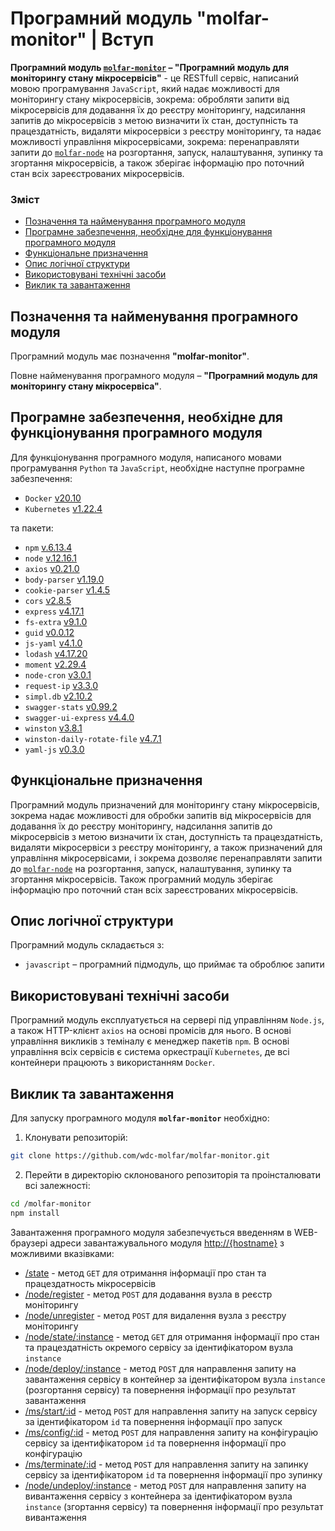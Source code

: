 # Програмний модуль **"molfar-monitor"** | Вступ

**Програмний модуль [`molfar-monitor`](https://github.com/wdc-molfar/molfar-monitor) – "Програмний модуль для моніторингу стану мікросервісів"** - це RESTfull сервіс, написаний мовою програмування `JavaScript`, який надає можливості для моніторингу стану мікросервісів, зокрема: обробляти запити від мікросервісів для додавання їх до реєстру моніторингу, надсилання запитів до мікросервісів з метою визначити їх стан, доступність та працездатність, видаляти мікросервіси з реєстру моніторингу, та надає можливості управління мікросервісами, зокрема: перенаправляти запити до [`molfar-node`](https://github.com/wdc-molfar/molfar-node) на розгортання, запуск, налаштування, зупинку та згортання мікросервісів, а також зберігає інформацію про поточний стан всіх зареєстрованих мікросервісів.

### Зміст
- [Позначення та найменування програмного модуля](#name)
- [Програмне забезпечення, необхідне для функціонування програмного модуля](#software)
- [Функціональне призначення](#function)
- [Опис логічної структури](#structure)
- [Використовувані технічні засоби](#hardware)
- [Виклик та завантаження](#run)

<a name="name"></a>
<h2>Позначення та найменування програмного модуля</h2>

Програмний модуль має позначення **"molfar-monitor"**.

Повне найменування програмного модуля – **"Програмний модуль для моніторингу стану мікросервіса"**.


<a name="software"></a>
<h2>Програмне забезпечення, необхідне для функціонування програмного модуля</h2>

Для функціонування програмного модуля, написаного мовами програмування `Python` та `JavaScript`, необхідне наступне програмне забезпечення:

- `Docker` [v20.10](https://docs.docker.com/engine/release-notes/#version-2010)
- `Kubernetes` [v1.22.4](https://github.com/kubernetes/kubernetes/releases/tag/v1.22.4)

 та пакети:

- `npm` [v.6.13.4](https://www.npmjs.com/package/npm/v/6.13.4)
- `node` [v.12.16.1](https://nodejs.org/ru/blog/release/v12.16.1/)
- `axios` [v0.21.0](https://github.com/axios/axios/releases)
- `body-parser` [v1.19.0](https://www.npmjs.com/package/body-parser/v/1.19.0)
- `cookie-parser` [v1.4.5](https://www.npmjs.com/package/cookie-parser/v/1.4.5)
- `cors` [v2.8.5](https://www.npmjs.com/package/cors/v/2.8.5)
- `express` [v4.17.1](https://www.npmjs.com/package/express/v/4.17.1)
- `fs-extra` [v9.1.0](https://www.npmjs.com/package/fs-extra/v/9.1.0)
- `guid` [v0.0.12](https://www.npmjs.com/package/guid/v/0.0.12)
- `js-yaml` [v4.1.0](https://www.npmjs.com/package/js-yaml/v/4.1.0)
- `lodash` [v4.17.20](https://www.npmjs.com/package/lodash/v/4.17.20)
- `moment` [v2.29.4](https://www.npmjs.com/package/moment/v/2.29.4)
- `node-cron` [v3.0.1](https://www.npmjs.com/package/node-cron/v/3.0.1)
- `request-ip` [v3.3.0](https://www.npmjs.com/package/request-ip/v/3.3.0)
- `simpl.db` [v2.10.2](https://www.npmjs.com/package/simpl.db/v/2.10.2)
- `swagger-stats` [v0.99.2](https://www.npmjs.com/package/swagger-stats/v/0.99.2)
- `swagger-ui-express` [v4.4.0](https://www.npmjs.com/package/swagger-ui-express/v/4.4.0)
- `winston` [v3.8.1](https://www.npmjs.com/package/winston/v/3.8.1)
- `winston-daily-rotate-file` [v4.7.1](https://www.npmjs.com/package/winston-daily-rotate-file/v/4.7.1)
- `yaml-js` [v0.3.0](https://www.npmjs.com/package/yaml-js/v/0.3.0)

<a name="function"></a>
<h2>Функціональне призначення</h2>


Програмний модуль призначений для моніторингу стану мікросервісів, зокрема надає можливості для обробки запитів від мікросервісів для додавання їх до реєстру моніторингу, надсилання запитів до мікросервісів з метою визначити їх стан, доступність та працездатність, видаляти мікросервіси з реєстру моніторингу, а також призначений для управління мікросервісами, і зокрема дозволяє перенаправляти запити до [`molfar-node`](https://github.com/wdc-molfar/molfar-node) на розгортання, запуск, налаштування, зупинку та згортання мікросервісів. Також програмний модуль зберігає інформацію про поточний стан всіх зареєстрованих мікросервісів.

<a name="structure"></a>
<h2>Опис логічної структури</h2>

Програмний модуль складається з:
- `javascript` – програмний підмодуль, що приймає та оброблює запити

<a name="hardware"></a>
<h2>Використовувані технічні засоби</h2>

Програмний модуль експлуатується на сервері під управлінням `Node.js`, а також HTTP-клієнт `axios` на основі промісів для нього. 
В основі управління викликів з теміналу є менеджер пакетів `npm`.
В основі управління всіх сервісів є система оркестрації `Kubernetes`, де всі контейнери працюють з використанням `Docker`.

<a name="run"></a>
<h2>Виклик та завантаження</h2>

Для запуску програмного модуля **`molfar-monitor`** необхідно:
1. Клонувати репозиторій:
```sh
git clone https://github.com/wdc-molfar/molfar-monitor.git
```
2. Перейти в директорію склонованого репозиторія та проінсталювати всі залежності:
```sh
cd /molfar-monitor
npm install
```

Завантаження програмного модуля забезпечується введенням в WEB-браузері адреси завантажувального модуля [http://{hostname}](http://localhost:8080/) з можливими вказівками:
- [/state](http://localhost:8080/state) - метод `GET` для отримання інформації про стан та працездатность мікросервісів
- [/node/register](http://localhost:8080/node/register) - метод `POST` для додавання вузла в реєстр моніторингу
- [/node/unregister](http://localhost:8080/node/unregister) - метод `POST` для видалення вузла з реєстру моніторингу
- [/node/state/:instance](http://localhost:8080/node/state/:instance) - метод `GET` для отримання інформації про стан та працездатність окремого сервісу за ідентифікатором вузла `instance`
- [/node/deploy/:instance](http://localhost:8080/node/deploy/:instance) - метод `POST` для направлення запиту на завантаження сервісу в контейнер за ідентифікатором вузла `instance` (розгортання сервісу) та повернення інформації про результат завантаження
- [/ms/start/:id](http://localhost:8080/ms/start/:id) - метод `POST` для направлення запиту на запуск сервісу за ідентифікатором `id` та повернення інформації про запуск
- [/ms/config/:id](http://localhost:8080/ms/config/:id) - метод `POST` для направлення запиту на конфігурацію сервісу за ідентифікатором `id` та повернення інформації про конфігурацію
- [/ms/terminate/:id](http://localhost:8080/ms/terminate/:id) - метод `POST` для направлення запиту на запинку сервісу за ідентифікатором `id` та повернення інформації про зупинку
- [/node/undeploy/:instance](http://localhost:8080/node/undeploy/:instance) - метод `POST` для направлення запиту на вивантаження сервісу з контейнера за ідентифікатором вузла `instance` (згортання сервісу) та повернення інформації про результат вивантаження
